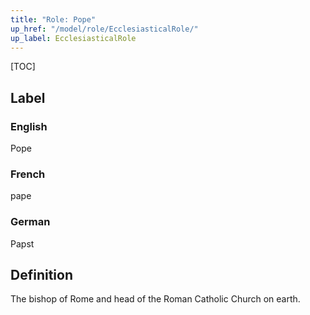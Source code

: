 ```yaml
---
title: "Role: Pope"
up_href: "/model/role/EcclesiasticalRole/"
up_label: EcclesiasticalRole
---
```


[TOC]

## Label

### English
Pope

### French
pape

### German
Papst

## Definition
The bishop of Rome and head of the Roman Catholic Church on earth.

